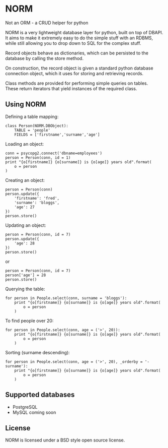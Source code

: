 NORM
====

Not an ORM - a CRUD helper for python

NORM is a very lightweight database layer for python, built on top of 
DBAPI.  It aims to make it extremely easy to do the simple stuff with
an RDBMS, while still allowing you to drop down to SQL for the complex
stuff.

Record objects behave as dictionaries, which can be persisted to the 
database by calling the store method.

On construction, the record object is given a standard python database
connection object, which it uses for storing and retrieving records.

Class methods are provided for performing simple queries on tables.  
These return iterators that yield instances of the required class.

Using NORM
----------

Defining a table mapping:

    class Person(NORM.DBObject):
		TABLE = 'people'
		FIELDS = ['firstname','surname','age']


Loading an object:

	conn = psycopg2.connect('dbname=employees')
	person = Person(conn, id = 1)
	print "{o[firstname]} {o[surname]} is {o[age]} years old".format(
		o = person
	)

Creating an object:

	person = Person(conn)
	person.update({
		'firstname': 'fred',
		'surname': 'bloggs',
		'age': 27
	})
	person.store()


Updating an object:

	person = Person(conn, id = 7)
	person.update({
		'age': 28
	})
	person.store()

or
	
	person = Person(conn, id = 7)
	person['age'] = 28
	person.store()


Querying the table:

	for person in People.select(conn, surname = 'bloggs'):
		print "{o[firstname]} {o[surname]} is {o[age]} years old".format(
			o = person
		)

To find people over 20:

	for person in People.select(conn, age = ('>', 20)):
		print "{o[firstname]} {o[surname]} is {o[age]} years old".format(
			o = person
		)

Sorting (surname descending):

	for person in People.select(conn, age = ('>', 20), _orderby = '-surname'):
		print "{o[firstname]} {o[surname]} is {o[age]} years old".format(
			o = person
		)


Supported databases
-------------------

* PostgreSQL
* MySQL coming soon

License
-------

NORM is licensed under a BSD style open source license.

